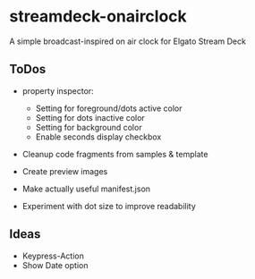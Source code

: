 # streamdeck-onairclock

A simple broadcast-inspired on air clock for Elgato Stream Deck

## ToDos 

* property inspector:
  * Setting for foreground/dots active color
  * Setting for dots inactive color
  * Setting for background color
  * Enable seconds display checkbox

* Cleanup code fragments from samples & template
* Create preview images
* Make actually useful manifest.json
* Experiment with dot size to improve readability

## Ideas
* Keypress-Action
* Show Date option